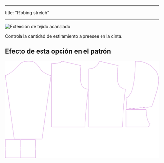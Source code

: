 - - -
title: "Ribbing stretch"
- - -

![Extensión de tejido acanalado](./ribbingstretch.svg)

Controla la cantidad de estiramiento a preesee en la cinta.

## Efecto de esta opción en el patrón

![Esta imagen muestra el efecto de esta opción superponiendo varias variantes que tienen un valor diferente para esta opción](huey_ribbingstretch_sample.svg "Effect of this option on the pattern")

